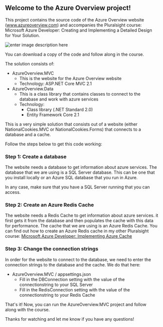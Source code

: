 ## Welcome to the Azure Overview project!

This project contains the source code of the Azure Overview website (www.azureoverview.com) and accompanies the Pluralsight course: Microsoft Azure Developer: Creating and Implementing a Detailed Design for Your Solution.

![enter image description here](https://www.pluralsight.com/content/dam/pluralsight/newsroom/brand-assets/logos/pluralsight-logo-vrt-color-2.png)  

You can download a copy of the code and follow along in the course.

The solution consists of:

 - AzureOverview.MVC
	 - This is the website for the Azure Overview website
	 - Technology: ASP.NET Core MVC 2.1	 
 - AzureOverview.Data
	 - This is a class library that contains classes to connect to the database and work with azure services
	 - Technology: 
	 	- Class library (.NET Standard 2.0)
		- Entity Framework Core 2.1
		
This is a very simple solution that consists out of a website (either NationalCookies.MVC or NationalCookies.Forms) that connects to a database and a cache.

Follow the steps below to get this code working:

### Step 1: Create a database
The website needs a database to get information about azure services. The database that we are using is a SQL Server database. This can be one that you install locally or an Azure SQL database that you run in Azure. 

In any case, make sure that you have a SQL Server running that you can access.

### Step 2: Create an Azure Redis Cache
The website needs a Redis Cache to get information about azure services. it first gets it from the database and then populates the cache with this data for performance. The cache that we are using is an Azure Redis Cache. You can find out how to create an Azure Redis cache in my other Pluralsight course: [Microsoft Azure Developer: Implementing Azure Cache](https://app.pluralsight.com/library/courses/microsoft-azure-cache-implementing/table-of-contents)

### Step 3: Change the connection strings
In order for the website to connect to the database, we need to enter the connection strings to the database and the cache.
We do that here:

-  AzureOverview.MVC / appsettings.json
	- Fill in the DBConnection setting with the value of the connectionstring to your SQL Server
	- Fill in the RedisConnection setting with the value of the connectionstring to your Redis Cache
  

That's it! Now, you can run the AzureOverview.MVC project and follow along with the course. 

Thanks for watching and let me know if you have any questions!
